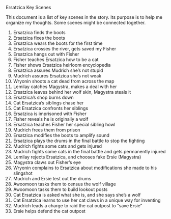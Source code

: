 Ersatzica Key Scenes

This document is a list of key scenes in the story. Its purpose is to help me organize my thoughts. Some scenes might be connected together.

1.  Ersatzica finds the boots
2.  Ersatzica fixes the boots
3.  Ersatzica wears the boots for the first time
4.  Ersatzica crosses the river, gets saved my Fisher
5.  Ersatzica hangs out with Fisher
6.  Fisher teaches Ersatzica how to be a cat
7.  Fisher shows Ersatzica heirloom encyclopedia
8.  Ersatzica assures Mudrich she’s not stupid
9.  Mudrich assures Ersatzica she’s not weak
10. Wryonin shoots a cat dead from across the map
11. Lemilay catches Magystra, makes a deal with her
12. Ersatzica leaves behind her wolf skin, Magystra steals it
13. Ersatzica’s shop burns down
14. Cat Ersatzica’s siblings chase her
15. Cat Ersatzica confronts her siblings
16. Ersatzica is imprisoned with Fisher
17. Fisher reveals he is originally a wolf
18. Ersatzica teaches Fisher her special sibling howl
19. Mudrich frees them from prison
20. Ersatzica modifies the boots to amplify sound
21. Ersatzica plays the drums in the final battle to stop the fighting
22. Mudrich fights some cats and gets injured
23. Mudrich fights some cats in the final battle and gets permanently injured
24. Lemilay rejects Ersatzica, and chooses fake Ersie (Magystra)
25. Magystra claws out Fisher’s eye
26. Wryonin complains to Ersatzica about modifications she made to his slingshot
27. Mudrich and Ersie test out the drums
28. Awoomoon tasks them to census the wolf village
29. Awoomoon tasks them to build lookout posts
30. Cat Ersatzica is asked what she is, and she says she’s a wolf
31. Cat Ersatzica learns to use her cat claws in a unique way for inventing
32. Mudrich leads a charge to raid the cat outpost to “save Ersie”
33. Ersie helps defend the cat outpost
